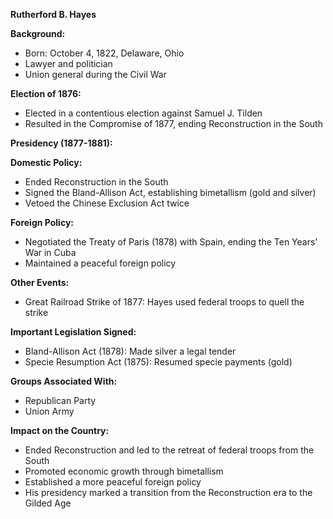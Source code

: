 **Rutherford B. Hayes**

**Background:**
- Born: October 4, 1822, Delaware, Ohio
- Lawyer and politician
- Union general during the Civil War

**Election of 1876:**
- Elected in a contentious election against Samuel J. Tilden
- Resulted in the Compromise of 1877, ending Reconstruction in the South

**Presidency (1877-1881):**

**Domestic Policy:**
- Ended Reconstruction in the South
- Signed the Bland-Allison Act, establishing bimetallism (gold and silver)
- Vetoed the Chinese Exclusion Act twice

**Foreign Policy:**
- Negotiated the Treaty of Paris (1878) with Spain, ending the Ten Years' War in Cuba
- Maintained a peaceful foreign policy

**Other Events:**
- Great Railroad Strike of 1877: Hayes used federal troops to quell the strike

**Important Legislation Signed:**
- Bland-Allison Act (1878): Made silver a legal tender
- Specie Resumption Act (1875): Resumed specie payments (gold)

**Groups Associated With:**
- Republican Party
- Union Army

**Impact on the Country:**
- Ended Reconstruction and led to the retreat of federal troops from the South
- Promoted economic growth through bimetallism
- Established a more peaceful foreign policy
- His presidency marked a transition from the Reconstruction era to the Gilded Age